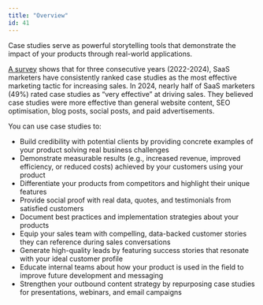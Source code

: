 ```yaml
---
title: "Overview"
id: 41
---
```


Case studies serve as powerful storytelling tools that demonstrate the impact of your products through real-world applications.

[A survey](https://www.upliftcontent.com/blog/saas-marketing-case-studies/) shows that for three consecutive years (2022-2024), SaaS marketers have consistently ranked case studies as the most effective marketing tactic for increasing sales. In 2024, nearly half of SaaS marketers (49%) rated case studies as “very effective” at driving sales. They believed case studies were more effective than general website content, SEO optimisation, blog posts, social posts, and paid advertisements.

You can use case studies to:

- Build credibility with potential clients by providing concrete examples of your product solving real business challenges
- Demonstrate measurable results (e.g., increased revenue, improved efficiency, or reduced costs) achieved by your customers using your product
- Differentiate your products from competitors and highlight their unique features
- Provide social proof with real data, quotes, and testimonials from satisfied customers
- Document best practices and implementation strategies about your products
- Equip your sales team with compelling, data-backed customer stories they can reference during sales conversations
- Generate high-quality leads by featuring success stories that resonate with your ideal customer profile
- Educate internal teams about how your product is used in the field to improve future development and messaging
- Strengthen your outbound content strategy by repurposing case studies for presentations, webinars, and email campaigns
